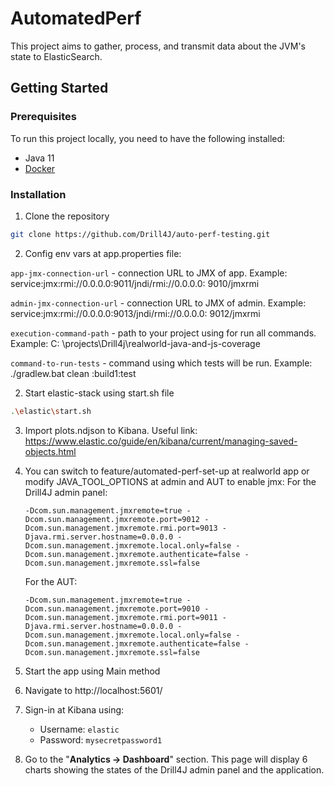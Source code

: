 # AutomatedPerf

This project aims to gather, process, and transmit data about the JVM's state to ElasticSearch.

## Getting Started

### Prerequisites

To run this project locally, you need to have the following installed:

- Java 11
- [Docker]("https://www.docker.com/")

### Installation

1. Clone the repository

```sh
git clone https://github.com/Drill4J/auto-perf-testing.git
```

2. Config env vars at app.properties file:

`app-jmx-connection-url` - connection URL to JMX of app. Example: service:jmx:rmi://0.0.0.0:9011/jndi/rmi://0.0.0.0:
9010/jmxrmi

`admin-jmx-connection-url` - connection URL to JMX of admin. Example: service:jmx:rmi://0.0.0.0:9013/jndi/rmi://0.0.0.0:
9012/jmxrmi

`execution-command-path` - path to your project using for run all commands. Example: C:
\\projects\\Drill4j\\realworld-java-and-js-coverage

`command-to-run-tests` - command using which tests will be run. Example: ./gradlew.bat clean :build1:test

2. Start elastic-stack using start.sh file

```sh
.\elastic\start.sh
```

3. Import plots.ndjson to Kibana. Useful
   link: https://www.elastic.co/guide/en/kibana/current/managing-saved-objects.html
4. You can switch to feature/automated-perf-set-up at realworld app or modify JAVA_TOOL_OPTIONS at admin and AUT to
   enable jmx:
   For the Drill4J admin panel:
    ```
    -Dcom.sun.management.jmxremote=true -Dcom.sun.management.jmxremote.port=9012 -Dcom.sun.management.jmxremote.rmi.port=9013 -Djava.rmi.server.hostname=0.0.0.0 -Dcom.sun.management.jmxremote.local.only=false -Dcom.sun.management.jmxremote.authenticate=false -Dcom.sun.management.jmxremote.ssl=false
    ```
   For the AUT:
    ```
    -Dcom.sun.management.jmxremote=true -Dcom.sun.management.jmxremote.port=9010 -Dcom.sun.management.jmxremote.rmi.port=9011 -Djava.rmi.server.hostname=0.0.0.0 -Dcom.sun.management.jmxremote.local.only=false -Dcom.sun.management.jmxremote.authenticate=false -Dcom.sun.management.jmxremote.ssl=false
    ```
4. Start the app using Main method
5. Navigate to http://localhost:5601/
6. Sign-in at Kibana using:

    - Username: `elastic`
    - Password: `mysecretpassword1`

7. Go to the "**Analytics -> Dashboard**" section. This page will display 6 charts showing the states of the Drill4J
   admin panel and the application.
